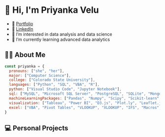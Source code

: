 # 👋 Hi, I'm Priyanka Velu

- 💌 [Portfolio](http://priyanka-velu.github.io) 
- 💬 [LinkedIn](https://www.linkedin.com/in/priyanka-velu-916474202/) 
- 👀 I’m interested in data analysis and data science
- 🌱 I’m currently learning advanced data analytics

## 👩‍💻 About Me
```javascript
const priyanka = {
  pronouns: ["she", "her"],
  major: ["Computer Science"],
  college: ["Colorado State University"],
  languages: ["Python", "SQL", "VBA", "R"],
  python: ["Visual Studio Code", "Jupyter Notebook"],
  sql: ["MySQL", "Microsoft SQL Server", "PostgreSQL", "SQLite", "MongoDB"],
  machineLearningPackages: ["Pandas", "Numpy", "Scipy", "Scikit-learn", "TensorFlow", "Keras"],
  visualization: ["Tableau", "Power BI", "D3.js", "Plot.ly", "Leaflet.js", "Seaborn", "Matplotlib"],
  excel: ["VBA", "Pivot Tables", "VLOOKUP", "XLOOKUP", "IFS", "Macros", "Charts", "Conditional Formatting", "Index/Match"],
}
```

## 💻 Personal Projects
